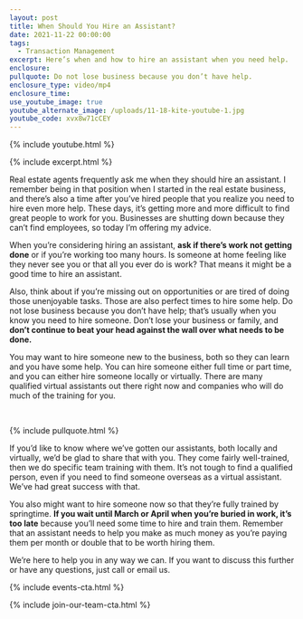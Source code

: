 ```yaml
---
layout: post
title: When Should You Hire an Assistant?
date: 2021-11-22 00:00:00
tags:
  - Transaction Management
excerpt: Here’s when and how to hire an assistant when you need help.
enclosure:
pullquote: Do not lose business because you don’t have help.
enclosure_type: video/mp4
enclosure_time:
use_youtube_image: true
youtube_alternate_image: /uploads/11-18-kite-youtube-1.jpg
youtube_code: xvx8w71cCEY
---
```

{% include youtube.html %}

{% include excerpt.html %}

Real estate agents frequently ask me when they should hire an assistant. I remember being in that position when I started in the real estate business, and there’s also a time after you’ve hired people that you realize you need to hire even more help. These days, it’s getting more and more difficult to find great people to work for you. Businesses are shutting down because they can’t find employees, so today I’m offering my advice.

When you’re considering hiring an assistant, **ask if there’s work not getting done** or if you’re working too many hours. Is someone at home feeling like they never see you or that all you ever do is work? That means it might be a good time to hire an assistant.&nbsp;

Also, think about if you’re missing out on opportunities or are tired of doing those unenjoyable tasks. Those are also perfect times to hire some help. Do not lose business because you don’t have help; that’s usually when you know you need to hire someone. Don’t lose your business or family, and **don’t continue to beat your head against the wall over what needs to be done.&nbsp;**

You may want to hire someone new to the business, both so they can learn and you have some help. You can hire someone either full time or part time, and you can either hire someone locally or virtually. There are many qualified virtual assistants out there right now and companies who will do much of the training for you.

​​​​

{% include pullquote.html %}

If you’d like to know where we’ve gotten our assistants, both locally and virtually, we’d be glad to share that with you. They come fairly well-trained, then we do specific team training with them. It’s not tough to find a qualified person, even if you need to find someone overseas as a virtual assistant. We’ve had great success with that.

You also might want to hire someone now so that they’re fully trained by springtime. **If you wait until March or April when you’re buried in work, it’s too late** because you’ll need some time to hire and train them. Remember that an assistant needs to help you make as much money as you’re paying them per month or double that to be worth hiring them.&nbsp;

We’re here to help you in any way we can. If you want to discuss this further or have any questions, just call or email us.&nbsp;

{% include events-cta.html %}

{% include join-our-team-cta.html %}
